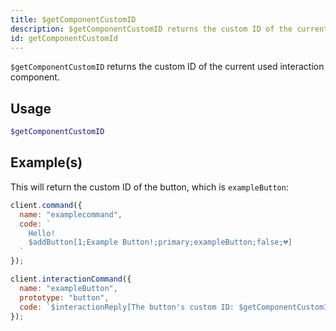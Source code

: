 ```yaml
---
title: $getComponentCustomID
description: $getComponentCustomID returns the custom ID of the current used interaction component.
id: getComponentCustomId
---
```


`$getComponentCustomID` returns the custom ID of the current used interaction component.

## Usage

```php
$getComponentCustomID
```

## Example(s)

This will return the custom ID of the button, which is `exampleButton`:

```js
client.command({
  name: "examplecommand",
  code: `
    Hello!
    $addButton[1;Example Button!;primary;exampleButton;false;💔]
  `
});
```
```js
client.interactionCommand({
  name: "exampleButton",
  prototype: "button",
  code: `$interactionReply[The button's custom ID: $getComponentCustomID]`
});
```
